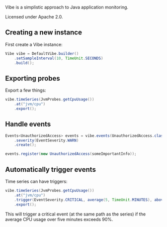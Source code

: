 Vibe is a simplistic approach to Java application monitoring. 

Licensed under Apache 2.0.

## Creating a new instance

First create a Vibe instance:

```java
Vibe vibe = DefaultVibe.builder()
	.setSampleInterval(10, TimeUnit.SECONDS)
	.build();
```

## Exporting probes

Export a few things:

```java
vibe.timeSeries(JvmProbes.getCpuUsage())
	.at("jvm/cpu")
	.export();
```

## Handle events

```java
Events<UnauthorizedAccess> events = vibe.events(UnauthorizedAccess.class)
	.severity(EventSeverity.WARN)
	.create();

events.register(new UnauthorizedAccess(someImportantInfo));
```

## Automatically trigger events

Time series can have triggers:


```java
vibe.timeSeries(JvmProbes.getCpuUsage())
	.at("jvm/cpu")
	.trigger(EventSeverity.CRITICAL, average(5, TimeUnit.MINUTES), above(0.9))
	.export();
```

This will trigger a critical event (at the same path as the series) if the average CPU usage over five minutes exceeds 90%.

